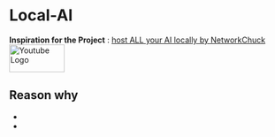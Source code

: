 # Local-AI
**Inspiration for the Project** : [host ALL your AI locally by NetworkChuck](https://www.youtube.com/watch?v=Wjrdr0NU4Sk&t=648s) 
<a href="https://www.youtube.com/">
    <img src="https://upload.wikimedia.org/wikipedia/commons/e/ef/Youtube_logo.png" width="100" height="50" alt="Youtube Logo">
</a>

Reason why
-
-
-
